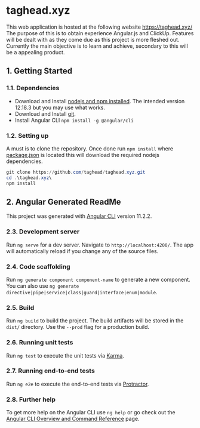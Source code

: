 # taghead.xyz

This web application is hosted at the following website https://taghead.xyz/ The purpose of this is to obtain experience Angular.js and ClickUp. Features will be dealt with as they come due as this project is more fleshed out. Currently the main objective is to learn and achieve, secondary to this will be a appealing product. 

## 1. Getting Started

### 1.1. Dependencies 

- Download and Install [nodejs and npm installed](https://nodejs.org/en/download/). The intended version 12.18.3 but you may use what works.
- Download and Install [git](https://git-scm.com/downloads).
- Install Angular CLI `npm install -g @angular/cli`

### 1.2. Setting up

A must is to clone the repository. Once done run `npm install` where [package.json](/package.json) is located this will download the required nodejs dependencies.

```powershell
git clone https://github.com/taghead/taghead.xyz.git
cd .\taghead.xyz\
npm install
```

## 2. Angular Generated ReadMe

This project was generated with [Angular CLI](https://github.com/angular/angular-cli) version 11.2.2.

### 2.3. Development server

Run `ng serve` for a dev server. Navigate to `http://localhost:4200/`. The app will automatically reload if you change any of the source files.

### 2.4. Code scaffolding

Run `ng generate component component-name` to generate a new component. You can also use `ng generate directive|pipe|service|class|guard|interface|enum|module`.

### 2.5. Build

Run `ng build` to build the project. The build artifacts will be stored in the `dist/` directory. Use the `--prod` flag for a production build.

### 2.6. Running unit tests

Run `ng test` to execute the unit tests via [Karma](https://karma-runner.github.io).

### 2.7. Running end-to-end tests

Run `ng e2e` to execute the end-to-end tests via [Protractor](http://www.protractortest.org/).

### 2.8. Further help

To get more help on the Angular CLI use `ng help` or go check out the [Angular CLI Overview and Command Reference](https://angular.io/cli) page.
